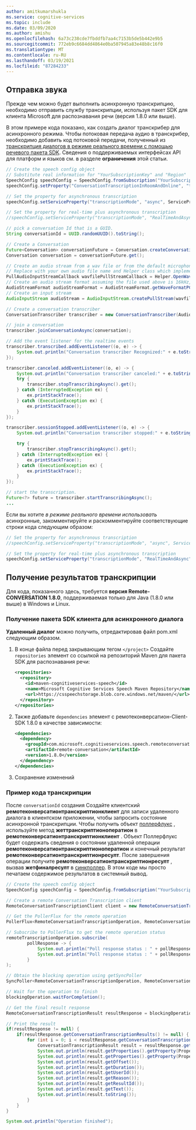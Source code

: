 ```yaml
---
author: amitkumarshukla
ms.service: cognitive-services
ms.topic: include
ms.date: 03/09/2020
ms.author: amishu
ms.openlocfilehash: 6a73c238cde7fbddfb7aa4c7153b5de5b442e9b5
ms.sourcegitcommit: 772eb9c6684dd4864e0ba507945a83e48b8c16f0
ms.translationtype: MT
ms.contentlocale: ru-RU
ms.lasthandoff: 03/19/2021
ms.locfileid: "87284233"
---
```

## <a name="upload-the-audio"></a>Отправка звука

Прежде чем можно будет выполнить асинхронную транскрипцию, необходимо отправить службу транскрипции, используя пакет SDK для клиента Microsoft для распознавания речи (версия 1.8.0 или выше).

В этом примере кода показано, как создать диалог транскрибер для асинхронного режима. Чтобы потоковая передача аудио в транскрибер, необходимо добавить код потоковой передачи, полученный из [транскрипция диалогов в режиме реального времени с помощью речевого пакета SDK](../../../../how-to-use-conversation-transcription.md). Сведения о поддерживаемых интерфейсах API для платформ и языков см. в разделе **ограничения** этой статьи.

```java
// Create the speech config object
// Substitute real information for "YourSubscriptionKey" and "Region"
SpeechConfig speechConfig = SpeechConfig.fromSubscription("YourSubscriptionKey", "Region");
speechConfig.setProperty("ConversationTranscriptionInRoomAndOnline", "true");

// Set the property for asynchronous transcription
speechConfig.setServiceProperty("transcriptionMode", "async", ServicePropertyChannel.UriQueryParameter);

// Set the property for real-time plus asynchronous transcription
//speechConfig.setServiceProperty("transcriptionMode", "RealTimeAndAsync", ServicePropertyChannel.UriQueryParameter);

// pick a conversation Id that is a GUID.
String conversationId = UUID.randomUUID().toString();

// Create a Conversation
Future<Conversation> conversationFuture = Conversation.createConversationAsync(speechConfig, conversationId);
Conversation conversation = conversationFuture.get();

// Create an audio stream from a wav file or from the default microphone if you want to stream live audio from the supported devices
// Replace with your own audio file name and Helper class which implements AudioConfig using PullAudioInputStreamCallback
PullAudioInputStreamCallback wavfilePullStreamCallback = Helper.OpenWavFile("16kHz16Bits8channelsOfRecordedPCMAudio.wav");
// Create an audio stream format assuming the file used above is 16kHz, 16 bits and 8 channel pcm wav file
AudioStreamFormat audioStreamFormat = AudioStreamFormat.getWaveFormatPCM((long)16000, (short)16,(short)8);
// Create an input stream
AudioInputStream audioStream = AudioInputStream.createPullStream(wavfilePullStreamCallback, audioStreamFormat);

// Create a conversation transcriber
ConversationTranscriber transcriber = new ConversationTranscriber(AudioConfig.fromStreamInput(audioStream));

// join a conversation
transcriber.joinConversationAsync(conversation);

// Add the event listener for the realtime events
transcriber.transcribed.addEventListener((o, e) -> {
    System.out.println("Conversation transcriber Recognized:" + e.toString());
});

transcriber.canceled.addEventListener((o, e) -> {
    System.out.println("Conversation transcriber canceled:" + e.toString());
    try {
        transcriber.stopTranscribingAsync().get();
    } catch (InterruptedException ex) {
        ex.printStackTrace();
    } catch (ExecutionException ex) {
        ex.printStackTrace();
    }
});

transcriber.sessionStopped.addEventListener((o, e) -> {
    System.out.println("Conversation transcriber stopped:" + e.toString());

    try {
        transcriber.stopTranscribingAsync().get();
    } catch (InterruptedException ex) {
        ex.printStackTrace();
    } catch (ExecutionException ex) {
        ex.printStackTrace();
    }
});

// start the transcription.
Future<?> future = transcriber.startTranscribingAsync();
...
```

Если вы хотите _в режиме реального времени использовать_ асинхронные, закомментируйте и раскомментируйте соответствующие строки кода следующим образом:

```java
// Set the property for asynchronous transcription
//speechConfig.setServiceProperty("transcriptionMode", "async", ServicePropertyChannel.UriQueryParameter);

// Set the property for real-time plus asynchronous transcription
speechConfig.setServiceProperty("transcriptionMode", "RealTimeAndAsync", ServicePropertyChannel.UriQueryParameter);
```

## <a name="get-transcription-results"></a>Получение результатов транскрипции

Для кода, показанного здесь, требуется **версия Remote-CONVERSATION 1.8.0**, поддерживаемая только для Java (1.8.0 или выше) в Windows и Linux. 

### <a name="obtaining-the-async-conversation-client-sdk"></a>Получение пакета SDK клиента для асинхронного диалога

**Удаленный диалог** можно получить, отредактировав файл pom.xml следующим образом.

1. В конце файла перед закрывающим тегом `</project>` Создайте `repositories` элемент со ссылкой на репозиторий Maven для пакета SDK для распознавания речи:

   ```xml
   <repositories>
     <repository>
       <id>maven-cognitiveservices-speech</id>
       <name>Microsoft Cognitive Services Speech Maven Repository</name>
       <url>https://csspeechstorage.blob.core.windows.net/maven/</url>
     </repository>
   </repositories>
   ```

2. Также добавьте `dependencies` элемент с ремотеконверсатион-Client-SDK 1.8.0 в качестве зависимости:

   ```xml
   <dependencies>
     <dependency>
       <groupId>com.microsoft.cognitiveservices.speech.remoteconversation</groupId>
       <artifactId>remote-conversation</artifactId>
       <version>1.8.0</version>
     </dependency>
   </dependencies>
   ```

3. Сохранение изменений

### <a name="sample-transcription-code"></a>Пример кода транскрипции

После `conversationId` создания Создайте клиентский **ремотеконверсатионтранскриптионклиент** для записи удаленного диалога в клиентском приложении, чтобы запросить состояние асинхронной транскрипции. Чтобы получить объект [поллерфлукс](https://github.com/Azure/azure-sdk-for-java/blob/master/sdk/core/azure-core/src/main/java/com/azure/core/util/polling/PollerFlux.java) , используйте метод **жеттранскриптионоператион** в **ремотеконверсатионтранскриптионклиент** . Объект Поллерфлукс будет содержать сведения о состоянии удаленной операции **ремотеконверсатионтранскриптионоператион** и конечный результат **ремотеконверсатионтранскриптионресулт**. После завершения операции получите **ремотеконверсатионтранскриптионресулт** , вызвав **жетфиналресулт** в [синкполлер](https://github.com/Azure/azure-sdk-for-java/blob/master/sdk/core/azure-core/src/main/java/com/azure/core/util/polling/SyncPoller.java). В этом коде мы просто печатаем содержимое результатов в системный вывод.

```java
// Create the speech config object
SpeechConfig speechConfig = SpeechConfig.fromSubscription("YourSubscriptionKey", "Region");

// Create a remote Conversation Transcription client
RemoteConversationTranscriptionClient client = new RemoteConversationTranscriptionClient(speechConfig);

// Get the PollerFlux for the remote operation
PollerFlux<RemoteConversationTranscriptionOperation, RemoteConversationTranscriptionResult> remoteTranscriptionOperation = client.getTranscriptionOperation(conversationId);

// Subscribe to PollerFlux to get the remote operation status
remoteTranscriptionOperation.subscribe(
        pollResponse -> {
            System.out.println("Poll response status : " + pollResponse.getStatus());
            System.out.println("Poll response status : " + pollResponse.getValue().getServiceStatus());
        }
);

// Obtain the blocking operation using getSyncPoller
SyncPoller<RemoteConversationTranscriptionOperation, RemoteConversationTranscriptionResult> blockingOperation =  remoteTranscriptionOperation.getSyncPoller();

// Wait for the operation to finish
blockingOperation.waitForCompletion();

// Get the final result response
RemoteConversationTranscriptionResult resultResponse = blockingOperation.getFinalResult();

// Print the result
if(resultResponse != null) {
    if(resultResponse.getConversationTranscriptionResults() != null) {
        for (int i = 0; i < resultResponse.getConversationTranscriptionResults().size(); i++) {
            ConversationTranscriptionResult result = resultResponse.getConversationTranscriptionResults().get(i);
            System.out.println(result.getProperties().getProperty(PropertyId.SpeechServiceResponse_JsonResult.name()));
            System.out.println(result.getProperties().getProperty(PropertyId.SpeechServiceResponse_JsonResult));
            System.out.println(result.getOffset());
            System.out.println(result.getDuration());
            System.out.println(result.getUserId());
            System.out.println(result.getReason());
            System.out.println(result.getResultId());
            System.out.println(result.getText());
            System.out.println(result.toString());
        }
    }
}

System.out.println("Operation finished");
```
